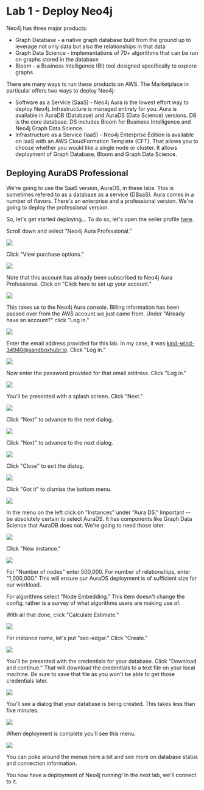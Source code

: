 # Lab 1 - Deploy Neo4j
Neo4j has three major products:
* Graph Database - a native graph database built from the ground up to leverage not only data but also the relationships in that data
* Graph Data Science - implementations of 70+ algorithms that can be run on graphs stored in the database
* Bloom - a Business Intelligence (BI) tool designed specifically to explore graphs

There are many ways to run these products on AWS.  The Marketplace in particular offers two ways to deploy Neo4j:

* Software as a Service (SaaS) - Neo4j Aura is the lowest effort way to deploy Neo4j.  Infrastructure is managed entirely for you.  Aura is available in AuraDB (Database) and AuraDS (Data Science) versions.  DB is the core database.  DS includes Bloom for Business Intelligence and Neo4j Graph Data Science.
* Infrastructure as a Service (IaaS) - Neo4j Enterprise Edition is available on IaaS with an AWS CloudFormation Template (CFT).  That allows you to choose whether you would like a single node or cluster.  It allows deployment of Graph Database, Bloom and Graph Data Science.

## Deploying AuraDS Professional
We're going to use the SaaS version, AuraDS, in these labs.  This is sometimes refered to as a database as a service (DBaaS).  Aura comes in a number of flavors.  There's an enterprise and a professional version.  We're going to deploy the professional version.  

So, let's get started deploying...  To do so, let's open the seller profile [here](https://aws.amazon.com/marketplace/seller-profile?id=23ec694a-d2af-4641-b4d3-b7201ab2f5f9).

Scroll down and select "Neo4j Aura Professional."

![](images/01.png)

Click "View purchase options."

![](images/02.png)

Note that this account has already been subscribed to Neo4j Aura Professional.  Click on "Click here to set up your account."

![](images/03.png)

This takes us to the Neo4j Aura console.  Billing information has been passed over from the AWS account we just came from.  Under "Already have an account?" click "Log in."

![](images/04.png)

Enter the email address provided for this lab.  In my case, it was kind-wind-34940@sandboxhubr.io.  Click "Log in."

![](images/05.png)

Now enter the password provided for that email address.  Click "Log in."

![](images/06.png)

You'll be presented with a splash screen.  Click "Next."

![](images/07.png)

Click "Next" to advance to the next dialog.

![](images/08.png)

Click "Next" to advance to the next dialog.

![](images/09.png)

Click "Close" to exit the dialog.

![](images/10.png)

Click "Got it" to dismiss the bottom menu.

![](images/11.png)

In the menu on the left click on "Instances" under "Aura DS."  Important -- be absolutely certain to select AuraDS.  It has components like Graph Data Science that AuraDB does not.  We're going to need those later.

![](images/12.png)

Click "New instance."

![](images/13.png)

For "Number of nodes" enter 500,000.  For number of relationships, enter "1,000,000."  This will ensure our AuraDS deployment is of sufficient size for our workload.  

For algorithms select "Node Embedding."  This item doesn't change the config, rather is a survey of what algorithms users are making use of.

With all that done, click "Calculate Estimate."

![](images/14.png)

For instance name, let's put "sec-edgar."  Click "Create."

![](images/15.png)

You'll be presented with the credentials for your database.  Click "Download and continue."  That will download the credentials to a text file on your local machine.  Be sure to save that file as you won't be able to get those credentials later.

![](images/16.png)

You'll see a dialog that your database is being created.  This takes less than five minutes.

![](images/17.png)

When deployment is complete you'll see this menu.  

![](images/18.png)

You can poke around the menus here a bit and see more on database status and connection information.

You now have a deployment of Neo4j running!  In the next lab, we'll connect to it.
